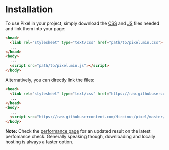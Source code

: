 # Installation

To use Pixel in your project, simply download the [CSS](https://raw.githubusercontent.com/Hircinus/pixel/blob/master/src/pixel.min.css) and [JS](https://raw.githubusercontent.com/Hircinus/pixel/blob/master/src/pixel.min.js) files needed and link them into your page:

```html
<head>
  <link rel="stylesheet" type="text/css" href="path/to/pixel.min.css">
  ...
</head>
<body>
  ...
  <script src="path/to/pixel.min.js"></script>
</body>
```

Alternatively, you can directly link the files:

```html
<head>
  <link rel="stylesheet" type="text/css" href="https://raw.githubusercontent.com/Hircinus/pixel/master/src/pixel.min.css">
  ...
</head>
<body>
  ...
  <script src="https://raw.githubusercontent.com/Hircinus/pixel/master/src/pixel.min.js"></script>
</body>
```

**Note:** Check the [performance page](https://github.com/Hircinus/pixel/blob/master/docs/Performance.md) for an updated result on the latest perfomance check. Generally speaking though, downloading and locally hosting is always a faster option.
